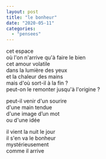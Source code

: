 ```yaml
---
layout: post
title: "le bonheur"
date: "2020-05-11"
categories: 
  - "pensees"
---
```


cet espace  
où l'on n'arrive qu'à faire le bien  
cet amour volatile  
dans la lumière des yeux  
et la chaleur des mains  
mais d'où sort-il à la fin ?  
peut-on le remonter jusqu'à l'origine ?

peut-il venir d'un sourire  
d'une main tendue  
d'une image d’un mot  
ou d'une idée

il vient la nuit le jour  
il s'en va le bonheur  
mystérieusement  
comme il arrive
